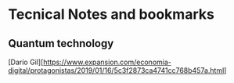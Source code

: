 # Tecnical Notes and bookmarks

## Quantum technology

[Darío Gil][https://www.expansion.com/economia-digital/protagonistas/2019/01/16/5c3f2873ca4741cc768b457a.html]
